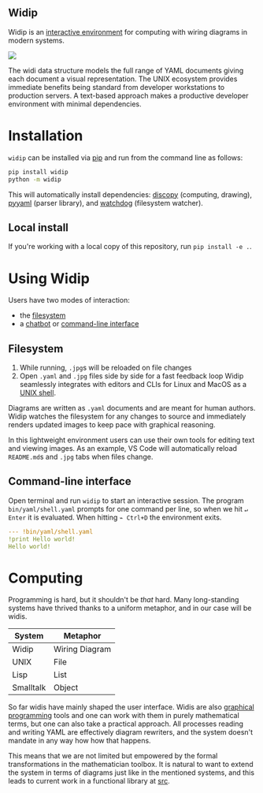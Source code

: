Widip
-----

Widip is an [interactive environment] for computing with wiring diagrams in modern systems.

![](examples/typical-vscode-setup.png)

The widi data structure models the full range of YAML documents giving each document a visual representation. The UNIX ecosystem provides immediate benefits being standard from developer workstations to production servers. A text-based approach makes a productive developer environment with minimal dependencies.

# Installation

`widip` can be installed via [pip](https://pypi.org/project/widip/) and run from the command line as follows:

```bash
pip install widip
python -m widip
```

This will automatically install dependencies: [discopy](https://pypi.org/project/discopy/) (computing, drawing), [pyyaml](https://pypi.org/project/pyyaml/) (parser library), and [watchdog](https://pypi.org/project/watchdog/) (filesystem watcher).

## Local install

If you're working with a local copy of this repository, run `pip install -e .`.

# Using Widip
Users have two modes of interaction:
* the [filesystem]
* a [chatbot] or [command-line interface]

## Filesystem
1. While running, `.jpg`s will be reloaded on file changes
2. Open `.yaml` and `.jpg` files side by side for a fast feedback loop
Widip seamlessly integrates with editors and CLIs for Linux and MacOS as a [UNIX shell].

Diagrams are written as `.yaml` documents and are meant for human authors. Widip watches the filesystem for any changes to source and immediately renders updated images to keep pace with graphical reasoning.

In this lightweight environment users can use their own tools for editing text and viewing images. As an example, VS Code will automatically reload `README.md`s and `.jpg` tabs when files change.

## Command-line interface

Open terminal and run `widip` to start an interactive session. The program `bin/yaml/shell.yaml` prompts for one command per line, so when we hit `↵ Enter` it is evaluated. When hitting `⌁ Ctrl+D` the environment exits.

```yaml
--- !bin/yaml/shell.yaml
!print Hello world!
Hello world!
```

<!-- <img src="examples/hello-world.jpg" width="300"> -->

# Computing

Programming is hard, but it shouldn't be _that_ hard. Many long-standing systems have thrived thanks to a uniform metaphor, and in our case will be widis.

System|Metaphor
------|--------
Widip|Wiring Diagram
UNIX|File
Lisp|List
Smalltalk|Object

So far widis have mainly shaped the user interface. Widis are also [graphical programming](https://graphicallinearalgebra.net/2015/04/26/adding-part-1-and-mr-fibonacci/) tools and one can work with them in purely mathematical terms, but one can also take a practical approach. All processes reading and writing YAML are effectively diagram rewriters, and the system doesn't mandate in any way how how that happens.

This means that we are not limited but empowered by the formal transformations in the mathematician toolbox. It is natural to want to extend the system in terms of diagrams just like in the mentioned systems, and this leads to current work in a functional library at [src](src).

[UNIX shell]: https://en.wikipedia.org/wiki/Unix_shell
[chatbot]: https://en.wikipedia.org/wiki/chatbot
[command-line interface]: https://en.wikipedia.org/wiki/Command-line_interface
[filesystem]: https://en.wikipedia.org/wiki/File_manager
[interactive environment]: https://en.wikipedia.org/wiki/Read%E2%80%93eval%E2%80%93print_loop
